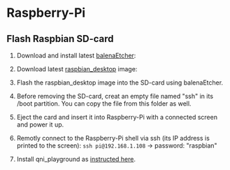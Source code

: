 # Raspberry-Pi

## Flash Raspbian SD-card

1. Download and install latest [balenaEtcher](https://www.balena.io/etcher/):

2. Download latest [raspbian_desktop](https://downloads.raspberrypi.org/raspbian_latest) image:

3. Flash the raspbian_desktop image into the SD-card using balenaEtcher.

4. Before removing the SD-card, creat an empty file named "ssh" in its /boot partition.
	 You can copy the file from this folder as well.

5. Eject the card and insert it into Raspberry-Pi with a connected screen and power it up.

6. Remotly connect to the Raspberry-Pi shell via ssh (its IP address is printed to the screen):
	 ```ssh pi@192.168.1.108``` -> password: "raspbian"

7. Install qni_playground as [instructed here](https://github.com/takarotech/qni_install).
